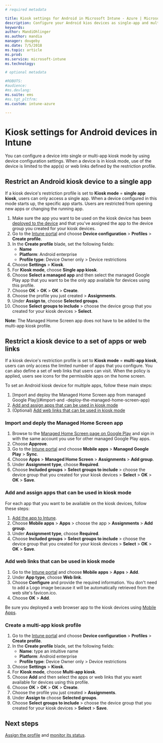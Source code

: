 ```yaml
---
# required metadata

title: Kiosk settings for Android in Microsoft Intune - Azure | Microsoft Docs
description: Configure your Android kios devices as single-app and multi-app kiosks. 
keywords:
author: MandiOhlinger
ms.author: mandia
manager: dougeby
ms.date: 7/5/2018
ms.topic: article
ms.prod:
ms.service: microsoft-intune
ms.technology:

# optional metadata

#ROBOTS:
#audience:
#ms.devlang:
ms.suite: ems
#ms.tgt_pltfrm:
ms.custom: intune-azure

---
```


# Kiosk settings for Android devices in Intune

You can configure a device into single or multi-app kiosk mode by using device configuration settings. When a device is in kiosk mode, use of the device is limited to the app(s) or web links defined by the restriction profile. 

## Restrict an Android kiosk device to a single app

If a kiosk device's restriction profile is set to **Kiosk mode** = **single app kiosk**, users can only access a single app. When a device configured in this mode starts up, the specific app starts. Users are restricted from opening new apps or changing the running app.

1. Make sure the app you want to be used on the kiosk device has been [deployed to the device](apps-deploy.md) and that you've assigned the app to the device group you created for your kiosk devices.
2. Go to the [Intune portal](https://portal.azure.com) and choose **Device configuration** > **Profiles** > **Create profile**.
3. In the **Create profile** blade, set the following fields:
     - **Name**
     - **Platform**: Android enterprise
     - **Profile type**: Device Owner only > Device restrictions
4. Choose **Settings** > **Kiosk**.
5. For **Kiosk mode**, choose **Single app kiosk**.
6. Choose **Select a managed app** and then select the managed Google Play app that you want to be the only app available for devices using this profile.
7. Choose **OK** > **OK** > **OK** > **Create**.
8. Choose the profile you just created > **Assignments**.
9. Under **Assign to**, choose **Selected groups**.
10. Choose **Select groups to include** > choose the device group that you created for your kiosk devices > **Select**.

**Note:** The Managed Home Screen app does not have to be added to the multi-app kiosk profile.

## Restrict a kiosk device to a set of apps or web links

If a kiosk device's restriction profile is set to **Kiosk mode** = **multi-app kiosk**, users can only access the limited number of apps that you configure. You can also define a set of web links that users can visit. When the policy is applied, users see icons for the permissible apps on the home screen.

To set an Android kiosk device for multiple apps, follow these main steps:

1. [Import and deploy the Managed Home Screen app from managed Google Play](#import-and -deploy-the-managed-home-screen-app)
2. [Add and assign apps that can be used in kiosk mode](#add-and-assign-apps-that-can-be-used-in-kiosk-mode)
3. (Optional) [Add web links that can be used in kiosk mode](#add-web-links-that-can-be-used-in-kiosk-mode)

### Import and deply the Managed Home Screen app

1. Browse to the [Managed Home Screen page on Google Play](https://play.google.com/work/apps/details?id=com.microsoft.launcher.enterprise) and sign in with the same account you use for other managed Google Play apps.
2. Choose **Approve**.
3. Go to the [Intune portal](https://portal.azure.com) and choose **Mobile apps** > **Managed Google Play** > **Sync**.
4. Choose **Apps** > **Managed Home Screen** > **Assignments** > **Add group**.
5. Under **Assignment type**, choose **Required**.
6. Choose **Included groups** > **Select groups to include** > choose the device group that you created for your kiosk devices > **Select** > **OK** > **OK** > **Save**.

### Add and assign apps that can be used in kiosk mode

For each app that you want to be available on the kiosk devices, follow these steps:

1. [Add the app to Intune](store-apps-android.md).
2. Choose **Mobile apps** > **Apps** > choose the app > **Assignments** > **Add group**.
3. Under **Assignment type**, choose **Required**.
4. Choose **Included groups** > **Select groups to include** > choose the device group that you created for your kiosk devices > **Select** > **OK** > **OK** > **Save**.

### Add web links that can be used in kiosk mode

1. Go to the [Intune portal](https://portal.azure.com) and choose **Mobile apps** > **Apps** > **Add**.
2. Under **App type**, choose **Web link**.
3. Choose **Configure** and provide the required information. You don't need to add a Logo image because it will be automatically retrieved from the web site's favicon.ico.
4. Choose **OK** > **Add**.

Be sure you deployed a web browser app to the kiosk devices using [Mobile Apps](apps-add.md).

### Create a multi-app kiosk profile

1. Go to the [Intune portal](https://portal.azure.com) and choose **Device configuration** > **Profiles** > **Create profile**.
3. In the **Create profile** blade, set the following fields:
     - **Name**: type an intuitive name
     - **Platform**: Android enterprise
     - **Profile type**: Device Owner only > Device restrictions
4. Choose **Settings** > **Kiosk**.
5. For **Kiosk mode**, choose **Multi-app kiosk**.
6. Choose **Add** and then select the apps or web links that you want available for devices using this profile.
7. Choose **OK** > **OK** > **OK** > **Create**.
8. Choose the profile you just created > **Assignments**.
9. Under **Assign to** choose **Selected groups**.
10. Choose **Select groups to include** > choose the device group that you created for your kiosk devices > **Select** > **Save**.

## Next steps
[Assign the profile](device-profile-assign.md) and [monitor its status](device-profile-monitor.md).
